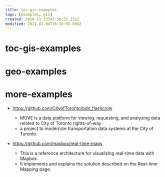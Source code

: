 ```yaml
---
title: toc-gis-examples
tags: [examples, gis]
created: 2020-11-13T07:58:55.231Z
modified: 2021-01-04T16:20:58.685Z
---
```


# toc-gis-examples

# geo-examples

# more-examples

- https://github.com/CityofToronto/bdit_flashcrow
  - MOVE is a data platform for viewing, requesting, and analyzing data related to City of Toronto rights-of-way
  - a project to modernize transportation data systems at the City of Toronto.

- https://github.com/mapbox/real-time-maps
  - This is a reference architecture for visualizing real-time data with Mapbox. 
  - It implements and explains the solution described on the Real-time Mapping page.

